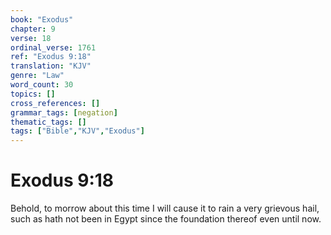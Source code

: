 ```yaml
---
book: "Exodus"
chapter: 9
verse: 18
ordinal_verse: 1761
ref: "Exodus 9:18"
translation: "KJV"
genre: "Law"
word_count: 30
topics: []
cross_references: []
grammar_tags: [negation]
thematic_tags: []
tags: ["Bible","KJV","Exodus"]
---
```


# Exodus 9:18

Behold, to morrow about this time I will cause it to rain a very grievous hail, such as hath not been in Egypt since the foundation thereof even until now.
